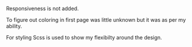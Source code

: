 Responsiveness is not added. 

To figure out coloring in first page was little unknown but it was as per my ability.

For styling Scss is used to show my flexibilty around the design.

